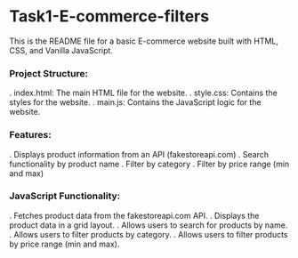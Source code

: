 # Task1-E-commerce-filters
This is the README file for a basic E-commerce website built with HTML, CSS, and Vanilla JavaScript.

### Project Structure:
. index.html: The main HTML file for the website.
. style.css: Contains the styles for the website.
. main.js: Contains the JavaScript logic for the website.

### Features:
. Displays product information from an API (fakestoreapi.com)
. Search functionality by product name
. Filter by category
. Filter by price range (min and max)

### JavaScript Functionality:
. Fetches product data from the fakestoreapi.com API.
. Displays the product data in a grid layout.
. Allows users to search for products by name.
. Allows users to filter products by category.
. Allows users to filter products by price range (min and max).

